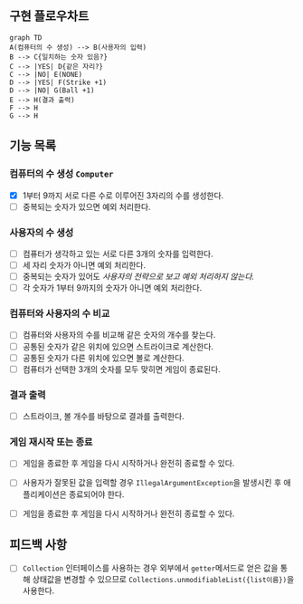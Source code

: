 ## 구현 플로우차트

```mermaid
graph TD
A(컴퓨터의 수 생성) --> B(사용자의 입력)
B --> C{일치하는 숫자 있음?} 
C --> |YES| D{같은 자리?}
C --> |NO| E(NONE)
D --> |YES| F(Strike +1)
D --> |NO| G(Ball +1)
E --> H(결과 출력)
F --> H
G --> H
```

## 기능 목록

### 컴퓨터의 수 생성 `Computer`

- [x] 1부터 9까지 서로 다른 수로 이루어진 3자리의 수를 생성한다.
- [ ] 중복되는 숫자가 있으면 예외 처리한다.

### 사용자의 수 생성

- [ ] 컴퓨터가 생각하고 있는 서로 다른 3개의 숫자를 입력한다.
- [ ] 세 자리 숫자가 아니면 예외 처리한다.
- [ ] 중복되는 숫자가 있어도 _사용자의 전략으로 보고 예외 처리하지 않는다._
- [ ] 각 숫자가 1부터 9까지의 숫자가 아니면 예외 처리한다.

### 컴퓨터와 사용자의 수 비교

- [ ] 컴퓨터와 사용자의 수를 비교해 같은 숫자의 개수를 찾는다.
- [ ] 공통된 숫자가 같은 위치에 있으면 스트라이크로 계산한다.
- [ ] 공통된 숫자가 다른 위치에 있으면 볼로 계산한다.
- [ ] 컴퓨터가 선택한 3개의 숫자를 모두 맞히면 게임이 종료된다.

### 결과 출력

- [ ] 스트라이크, 볼 개수를 바탕으로 결과를 출력한다.

### 게임 재시작 또는 종료

- [ ] 게임을 종료한 후 게임을 다시 시작하거나 완전히 종료할 수 있다.

- [ ] 사용자가 잘못된 값을 입력할 경우 `IllegalArgumentException`을 발생시킨 후 애플리케이션은 종료되어야 한다.
- [ ] 게임을 종료한 후 게임을 다시 시작하거나 완전히 종료할 수 있다.

## 피드백 사항

- [ ] `Collection` 인터페이스를 사용하는 경우 외부에서 `getter`메서드로 얻은 값을 통해 상태값을 변경할 수 있으므로 `Collections.unmodifiableList({list이름})`을 사용한다.